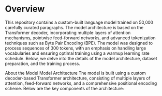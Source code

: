 # Overview
This repository contains a custom-built language model trained on 50,000 carefully curated paragraphs. The model architecture is based on the Transformer decoder, incorporating multiple layers of attention mechanisms, pointwise feed-forward networks, and advanced tokenization techniques such as Byte Pair Encoding (BPE). The model was designed to process sequences of 300 tokens, with an emphasis on handling large vocabularies and ensuring optimal training using a warmup learning rate schedule. Below, we delve into the details of the model architecture, dataset preparation, and the training process.

About the Model
Model Architecture
The model is built using a custom decoder-based Transformer architecture, consisting of multiple layers of attention, feed-forward networks, and a comprehensive positional encoding scheme. Below are the key components of the architecture:
